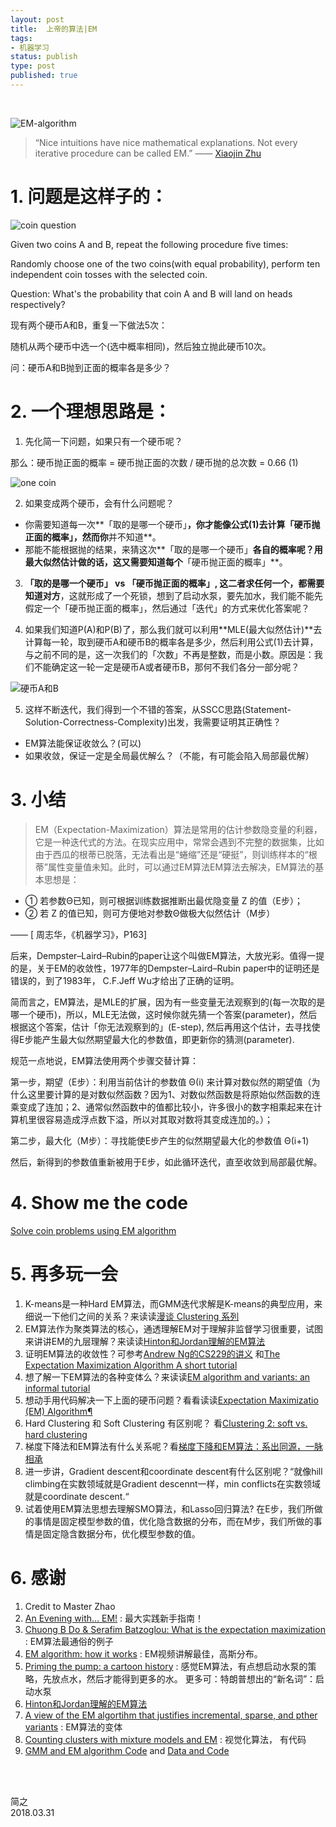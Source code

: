```yaml
--- 
layout: post
title:  上帝的算法|EM
tags:
- 机器学习
status: publish
type: post
published: true
---
```


<br>

![EM-algorithm](https://i.imgur.com/aJQfIYQ.gif)
	
> “Nice intuitions have nice mathematical explanations. Not every iterative procedure can be called EM.”  —— [Xiaojin Zhu](http://pages.cs.wisc.edu/~jerryzhu/cs838/EM.pdf)
	
# 1. 问题是这样子的：
	
![coin question](https://i.imgur.com/G255mev.png)
	
	

Given two coins A and B, repeat the following procedure five times:
	
Randomly choose one of the two coins(with equal probability), perform ten independent coin tosses with the selected coin.
	
Question: What's the probability that coin A and B will land on heads respectively?
	
现有两个硬币A和B，重复一下做法5次：
	
随机从两个硬币中选一个(选中概率相同)，然后独立抛此硬币10次。
	
问：硬币A和B抛到正面的概率各是多少？
	
	
# 2. 一个理想思路是：
	
1) 先化简一下问题，如果只有一个硬币呢？
	
那么：硬币抛正面的概率 = 硬币抛正面的次数 / 硬币抛的总次数 = 0.66    (1)
	
![one coin](https://i.imgur.com/TCgnzCx.png)
	
2) 如果变成两个硬币，会有什么问题呢？
	
- 你需要知道每一次**「取的是哪一个硬币」**，你才能像公式(1)去计算「硬币抛正面的概率」，然而你**并不知道**。
- 那能不能根据抛的结果，来猜这次**「取的是哪一个硬币」**各自的概率呢？用最大似然估计做的话，这又需要知道每个**「硬币抛正面的概率」**。
	
3) **「取的是哪一个硬币」 vs 「硬币抛正面的概率」, 这二者求任何一个，都需要知道对方**，这就形成了一个死锁，想到了启动水泵，要先加水，我们能不能先假定一个「硬币抛正面的概率」，然后通过「迭代」的方式来优化答案呢？
	
4) 如果我们知道P(A)和P(B)了，那么我们就可以利用**MLE(最大似然估计)**去计算每一轮，取到硬币A和硬币B的概率各是多少，然后利用公式(1)去计算，与之前不同的是，这一次我们的「次数」不再是整数，而是小数。原因是：我们不能确定这一轮一定是硬币A或者硬币B，那何不我们各分一部分呢？
	
![硬币A和B](https://i.imgur.com/NzlUlft.png)
	
5) 这样不断迭代，我们得到一个不错的答案，从SSCC思路(Statement-Solution-Correctness-Complexity)出发，我需要证明其正确性？
	
- EM算法能保证收敛么？(可以)
- 如果收敛，保证一定是全局最优解么？（不能，有可能会陷入局部最优解）

# 3. 小结
	
> EM（Expectation-Maximization）算法是常用的估计参数隐变量的利器，它是一种迭代式的方法。在现实应用中，常常会遇到不完整的数据集，比如由于西瓜的根蒂已脱落，无法看出是“蜷缩”还是“硬挺”，则训练样本的“根蒂”属性变量值未知。此时，可以通过EM算法EM算法去解决，EM算法的基本思想是：
> 
-  ① 若参数Θ已知，则可根据训练数据推断出最优隐变量 Z 的值（E步）；
-  ② 若 Z 的值已知，则可方便地对参数Θ做极大似然估计（M步）
>
—— [ 周志华，《机器学习》，P163]
	
后来，Dempster–Laird–Rubin的paper让这个叫做EM算法，大放光彩。值得一提的是，关于EM的收敛性，1977年的Dempster–Laird–Rubin paper中的证明还是错误的，到了1983年， C.F.Jeff Wu才给出了正确的证明。
	
简而言之，EM算法，是MLE的扩展，因为有一些变量无法观察到的(每一次取的是哪一个硬币)，所以，MLE无法做，这时候你就先猜一个答案(parameter)，然后根据这个答案，估计「你无法观察到的」(E-step), 然后再用这个估计，去寻找使得E步能产生最大似然期望最大化的参数值，即更新你的猜测(parameter).
	
规范一点地说，EM算法使用两个步骤交替计算：
	
第一步，期望（E步）：利用当前估计的参数值 Θ(i) 来计算对数似然的期望值（为什么这里要计算的是对数似然函数？因为1、对数似然函数是将原始似然函数的连乘变成了连加；2、通常似然函数中的值都比较小，许多很小的数字相乘起来在计算机里很容易造成浮点数下溢，所以对其取对数将其变成连加的。）；
	
第二步，最大化（M步）：寻找能使E步产生的似然期望最大化的参数值 Θ(i+1)
	
然后，新得到的参数值重新被用于E步，如此循环迭代，直至收敛到局部最优解。
	
# 4. Show me the code 
	
[Solve coin problems using EM algorithm](https://people.duke.edu/~ccc14/sta-663/EMAlgorithm.html)
	
# 5. 再多玩一会
	
1. K-means是一种Hard EM算法，而GMM迭代求解是K-means的典型应用，来细说一下他们之间的关系？来读读[漫谈 Clustering 系列](http://blog.pluskid.org/?page_id=78)
2. EM算法作为聚类算法的核心，通透理解EM对于理解非监督学习很重要，试图来讲讲EM的九层理解？来读读[Hinton和Jordan理解的EM算法](https://www.jianshu.com/p/bfa6b5947cd9)
3. 证明EM算法的收敛性？可参考[Andrew Ng的CS229的讲义](http://cs229.stanford.edu/notes/cs229-notes8.pdf) 和[The Expectation Maximization Algorithm A short tutorial](http://www.seanborman.com/publications/EM_algorithm.pdf)
4. 想了解一下EM算法的各种变体么？来读读[EM algorithm and variants: an informal tutorial](https://arxiv.org/pdf/1105.1476.pdf)
5. 想动手用代码解决一下上面的硬币问题？看看读读[Expectation Maximizatio (EM) Algorithm¶](https://people.duke.edu/~ccc14/sta-663/EMAlgorithm.html)
6. Hard Clustering 和 Soft Clustering 有区别呢？ 看[Clustering 2: soft vs. hard clustering](https://www.youtube.com/watch?v=ThgJzGYVWzc)
7. 梯度下降法和EM算法有什么关系呢？看[梯度下降和EM算法：系出同源，一脉相承](https://kexue.fm/archives/4277)
8. 进一步讲，Gradient descent和coordinate descent有什么区别呢？“就像hill climbing在实数领域就是Gradient descennt一样，min conflicts在实数领域就是coordinate descent.“
9. 试着使用EM算法思想去理解SMO算法，和Lasso回归算法? 在E步，我们所做的事情是固定模型参数的值，优化隐含数据的分布，而在M步，我们所做的事情是固定隐含数据分布，优化模型参数的值。

# 6. 感谢
	
	
1. Credit to Master Zhao 
1. [An Evening with… EM!](https://github.com/dirkhovy/emtutorial/blob/master/An%20Evening%20with%20EM.ipynb) :  最大实践新手指南！
1. [Chuong B Do & Serafim Batzoglou: What is the expectation maximization](https://github.com/WillWang-X/machine-learning-visualization/blob/master/Reference/whatisEM.pdf) : EM算法最通俗的例子
1. [EM algorithm: how it works](https://www.youtube.com/watch?v=REypj2sy_5U&index=1&list=PLBv09BD7ez_4e9LtmK626Evn1ion6ynrt) : EM视频讲解最佳，高斯分布。
1. [Priming the pump: a cartoon history](http://languagelog.ldc.upenn.edu/nll/?p=32649) : 感觉EM算法，有点想启动水泵的策略，先放点水，然后才能得到更多的水。 更多可：特朗普想出的“新名词”：启动水泵
1. [Hinton和Jordan理解的EM算法](https://www.jianshu.com/p/bfa6b5947cd9)
1. [A view of the EM algortihm that justifies incremental, sparse, and pther variants](http://www.cs.toronto.edu/~fritz/absps/emk.pdf) : EM算法的变体
1. [Counting clusters with mixture models and EM](https://mollermara.com/blog/em-algorithm/ ) : 视觉化算法， 有代码
1. [GMM and EM algorithm Code](https://github.com/hit-computer/Algorithm/tree/master/EM%20Algorithm) and [Data and Code](https://github.com/ali92hm/expectation-maximization)



<br>
<br>

简之           
2018.03.31          

